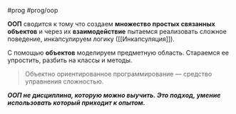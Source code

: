 #prog #prog/oop 

**ООП** сводится к тому что создаем **множество простых связанных объектов** и через их **взаимодействие** пытаемся реализовать сложное поведение, инкапсулируем логику ([[Инкапсуляция]]). 

С помощью **объектов** моделируем предметную область. Стараемся ее упростить, разбить на классы и методы. 

> Объектно ориентированное программирование — средство управнения сложностью.

***ООП не дисциплина, которую можно выучить. Это подход, умение использовать который приходит к опытом.***